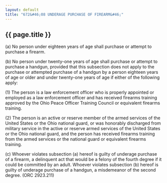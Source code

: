 ```yaml
---
layout: default 
title: "672&#46;08 UNDERAGE PURCHASE OF FIREARM&#46;"
---
```


{{ page.title }}
----------------

​(a) No person under eighteen years of age shall purchase or attempt to
purchase a firearm.

​(b) No person under twenty-one years of age shall purchase or attempt
to purchase a handgun, provided that this subsection does not apply to
the purchase or attempted purchase of a handgun by a person eighteen
years of age or older and under twenty-one years of age if either of the
following apply:

​(1) The person is a law enforcement officer who is properly appointed
or employed as a law enforcement officer and has received firearms
training approved by the Ohio Peace Officer Training Council or
equivalent firearms training.

​(2) The person is an active or reserve member of the armed services of
the United States or the Ohio national guard, or was honorably
discharged from military service in the active or reserve armed services
of the United States or the Ohio national guard, and the person has
received firearms training from the armed services or the national guard
or equivalent firearms training.

​(c) Whoever violates subsection (a) hereof is guilty of underage
purchase of a firearm, a delinquent act that would be a felony of the
fourth degree if it could be committed by an adult. Whoever violates
subsection (b) hereof is guilty of underage purchase of a handgun, a
misdemeanor of the second degree. (ORC 2923.211)
